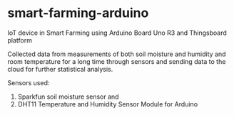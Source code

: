 # smart-farming-arduino
IoT device in Smart Farming using Arduino Board Uno R3 and Thingsboard platform

Collected data from measurements of both soil moisture and humidity and room temperature for a long time through sensors and sending data to the cloud for further statistical analysis.

Sensors used: 
1. Sparkfun soil moisture sensor and
2. DHT11 Temperature and Humidity Sensor Module for Arduino
